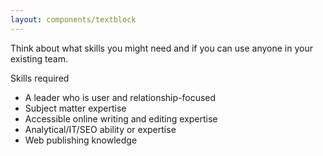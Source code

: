 ```yaml
---
layout: components/textblock
---
```


Think about what skills you might need and if you can use anyone in your existing team.  

Skills required

- A leader who is user and relationship-focused
- Subject matter expertise
- Accessible online writing and editing expertise
- Analytical/IT/SEO ability or expertise
- Web publishing knowledge
